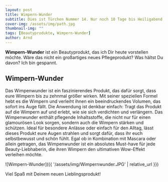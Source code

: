```yaml
---
layout: post
title: Wimpern-Wunder
subtitle: Dies ist Türchen Nummer 14. Nur noch 10 Tage bis Heiligabend!
cover-img: /assets/img/path.jpg
thumbnail-img: ""
tags: [Beautyprodukte, Wimpern-Wunder]
author: Arnd
---
```


**Wimpern-Wunder** ist ein Beautyprodukt, das ich Dir heute vorstellen möchte. Wäre das nicht ein großartiges neues Pflegeprodukt? Was hältst Du davon? Ich bin gespannt. 

## Wimpern-Wunder

Das Wimpenwunder ist ein faszinierendes Produkt, das dafür sorgt, dass eure Wimpern bis zu zehnmal größer wirken. Mit seiner speziellen Formel hebt es die Wimpern und verleiht ihnen ein beeindruckendes Volumen, das sofort ins Auge fällt. Die Anwendung ist denkbar einfach: Tragt das Produkt auf die Wimpern auf und erlebt, wie sie sich verdichten und verlängern. Das Wimpenwunder enthält pflegende Inhaltsstoffe, die nicht nur für einen glamourösen Look sorgen, sondern auch die Wimpern stärken und schützen. Ideal für besondere Anlässe oder einfach für den Alltag, lässt dieses Produkt eure Augen strahlen und sorgt dafür, dass ihr euch selbstbewusst und schön fühlt. Egal ob in Kombination mit Mascara oder allein getragen, das Wimpenwunder ist ein absolutes Must-have für jede Beauty-Liebhaberin, die ihren Wimpern den ultimativen Wow-Effekt verleihen möchte.

![Wimpern-Wunder]({{ '/assets/img/Wimpernwunder.JPG' | relative_url }})

Viel Spaß mit Deinem neuen Lieblingsprodukt!